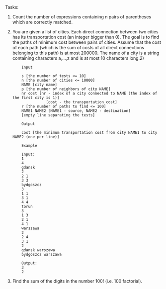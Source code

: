 Tasks:

1. Count the number of expressions containing n pairs of parentheses which are correctly matched.

2. You are given a list of cities. Each direct connection between two cities has its transportation cost (an integer bigger than 0). The goal is to find the paths of minimum cost between pairs of cities. Assume that the cost of each path (which is the sum of costs of all direct connections belonging to this path) is at most 200000. The name of a city is a string containing characters a,...,z and is at most 10 characters long.2) 

           Input

           s [the number of tests <= 10]
           n [the number of cities <= 10000]
           NAME [city name]
           p [the number of neighbors of city NAME]
           nr cost [nr - index of a city connected to NAME (the index of the first city is 1)]
                      [cost - the transportation cost]
           r [the number of paths to find <= 100]
           NAME1 NAME2 [NAME1 - source, NAME2 - destination]
           [empty line separating the tests]

           Output

           cost [the minimum transportation cost from city NAME1 to city NAME2 (one per line)]

           Example

           Input:
           1
           4
           gdansk
           2
           2 1
           3 3
           bydgoszcz
           3
           1 1
           3 1
           4 4
           torun
           3
           1 3
           2 1
           4 1
           warszawa
           2
           2 4
           3 1
           2
           gdansk warszawa
           bydgoszcz warszawa

           Output:
           3
           2

3. Find the sum of the digits in the number 100! (i.e. 100 factorial).

